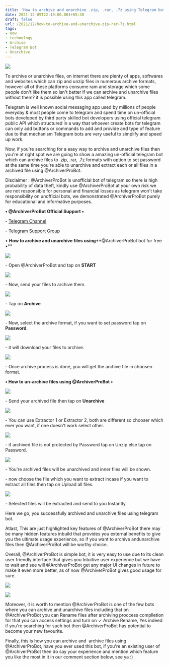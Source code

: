 ```yaml
---
title: 'How to archive and unarchive .zip, .rar, .7z using Telegram bot.'
date: 2021-12-09T22:10:00.001+05:30
draft: false
url: /2021/12/how-to-archive-and-unarchive-zip-rar-7z.html
tags: 
- How
- technology
- Archive
- Telegram Bot
- Unarchive
---
```


 [![](https://lh3.googleusercontent.com/-dEJL6w0P-xI/YbIxdbXMiTI/AAAAAAAAHzE/ai6zx16urs4EZFJKa9ZUAQ5UOpo1xUAQACNcBGAsYHQ/s1600/1639068017932369-0.png)](https://lh3.googleusercontent.com/-dEJL6w0P-xI/YbIxdbXMiTI/AAAAAAAAHzE/ai6zx16urs4EZFJKa9ZUAQ5UOpo1xUAQACNcBGAsYHQ/s1600/1639068017932369-0.png) 

  

  

To archive or unarchive files, on internet there are plenty of apps, softwares and websites which can zip and unzip files in numerous archive formats, however all of these platforms consume ram and storage which some people don't like them so isn't better if we can archive and unarchive files without them? it is possible using this app called telegram.

  

Telegram is well known social messaging app used by millions of people everyday & most people come to telegram and spend time on un-official bots developed by third party skilled bot developers using official telegram public API which structured in a way that whoever create bots for telegram can only add buttons or commands to add and provide and type of feature due to that mechanism Telegram bots are very useful to simplify and speed up work.

  

Now, if you're searching for a easy way to archive and unarchive files then you're at right spot we are going to show a amazing un-official telegram bot which can archive files to .zip, .rar, .7z formats with option to set password at the same time you're able to unarchive and extract each or all files in a archived file using @ArchiverProBot.

  

Disclaimer : @ArchiverProBot is unofficial bot of telegram so there is high probability of data theft, kindly use @ArchiverProBot at your own risk we are not responsible for personal and financial losses as telegram won't take responsibility on unofficial bots, we demonstrated @ArchiverProBot purely for educational and informative purposes. 

  

**• @ArchiverProBot Official Support •**

\- [Telegram Channel](https://t.me/NiceBotss)

\- [Telegram Support Group](https://t.me/Helps_Group)

  

• **How to archive and unarchive files using****@ArchiverProBot bot for free •**

 **[![](https://lh3.googleusercontent.com/-ZhWN0DwD-IE/YbIxcltSkYI/AAAAAAAAHzA/165LuUqg_XIWmU6gqJfeu7bbteT_8S4dACNcBGAsYHQ/s1600/1639068013792683-1.png)](https://lh3.googleusercontent.com/-ZhWN0DwD-IE/YbIxcltSkYI/AAAAAAAAHzA/165LuUqg_XIWmU6gqJfeu7bbteT_8S4dACNcBGAsYHQ/s1600/1639068013792683-1.png)** 

\- Open @ArchiverProBot and tap on **START**

  

 [![](https://lh3.googleusercontent.com/-zgIiVuJ-UsI/YbIxbfdnyLI/AAAAAAAAHy8/NFVkC18Wtm0se046XKbUDQUX4QqH01JRACNcBGAsYHQ/s1600/1639068009390658-2.png)](https://lh3.googleusercontent.com/-zgIiVuJ-UsI/YbIxbfdnyLI/AAAAAAAAHy8/NFVkC18Wtm0se046XKbUDQUX4QqH01JRACNcBGAsYHQ/s1600/1639068009390658-2.png) 

  

\- Now, send your files to archive them.

  

 [![](https://lh3.googleusercontent.com/-2GDOIsECkKk/YbIxafw1SvI/AAAAAAAAHy4/P589eRy3C24aNRRnYgX28U5bc_Vz0awTACNcBGAsYHQ/s1600/1639068004591767-3.png)](https://lh3.googleusercontent.com/-2GDOIsECkKk/YbIxafw1SvI/AAAAAAAAHy4/P589eRy3C24aNRRnYgX28U5bc_Vz0awTACNcBGAsYHQ/s1600/1639068004591767-3.png) 

  

\- Tap on **Archive**

  

 [![](https://lh3.googleusercontent.com/-htFN6JapGD0/YbIxZAJFqGI/AAAAAAAAHy0/pqSHi977SkcrOA7ex-unc5LT__O29HCBACNcBGAsYHQ/s1600/1639068000517313-4.png)](https://lh3.googleusercontent.com/-htFN6JapGD0/YbIxZAJFqGI/AAAAAAAAHy0/pqSHi977SkcrOA7ex-unc5LT__O29HCBACNcBGAsYHQ/s1600/1639068000517313-4.png) 

  

\- Now, select the archive format, if you want to set password tap on **Password**.

  

 [![](https://lh3.googleusercontent.com/-CLS1CFp7oZQ/YbIxYGGKpzI/AAAAAAAAHyw/jwJRAkJ2eFoGFH1aKYHBGJkPwne610PUgCNcBGAsYHQ/s1600/1639067995753442-5.png)](https://lh3.googleusercontent.com/-CLS1CFp7oZQ/YbIxYGGKpzI/AAAAAAAAHyw/jwJRAkJ2eFoGFH1aKYHBGJkPwne610PUgCNcBGAsYHQ/s1600/1639067995753442-5.png) 

  

\- it will download your files to archive.

  

 [![](https://lh3.googleusercontent.com/-cH34McwIAYg/YbIxW6ieAVI/AAAAAAAAHys/ospqDyhekFAJHWwwbh0G3I24yzWRU4b3QCNcBGAsYHQ/s1600/1639067991264889-6.png)](https://lh3.googleusercontent.com/-cH34McwIAYg/YbIxW6ieAVI/AAAAAAAAHys/ospqDyhekFAJHWwwbh0G3I24yzWRU4b3QCNcBGAsYHQ/s1600/1639067991264889-6.png) 

  

\- Once archive process is done, you will get the archive file in choosen format.

**• How to un-archive files using @ArchiverProBot •**

 **[![](https://lh3.googleusercontent.com/-zaE0lyRJ2Sg/YbIxVvPlyuI/AAAAAAAAHyo/z--88iOBhh0HHlqle9JMWBfnnAjPU5MawCNcBGAsYHQ/s1600/1639067986503530-7.png)](https://lh3.googleusercontent.com/-zaE0lyRJ2Sg/YbIxVvPlyuI/AAAAAAAAHyo/z--88iOBhh0HHlqle9JMWBfnnAjPU5MawCNcBGAsYHQ/s1600/1639067986503530-7.png)** 

\- Send your archived file then tap on **Unarchive**

 **[![](https://lh3.googleusercontent.com/-tzu-F404Cl0/YbIxUtBf6QI/AAAAAAAAHyk/_O7zdWTLsUwo5htKRRYeGxE5gLBzmj3IACNcBGAsYHQ/s1600/1639067981648565-8.png)](https://lh3.googleusercontent.com/-tzu-F404Cl0/YbIxUtBf6QI/AAAAAAAAHyk/_O7zdWTLsUwo5htKRRYeGxE5gLBzmj3IACNcBGAsYHQ/s1600/1639067981648565-8.png)** 

\- You can use Extractor 1 or Extractor 2, both are different so chooser which ever you want, if one doesn't work select other.

  

 [![](https://lh3.googleusercontent.com/-lT2h21kQlV0/YbIxTbdAGhI/AAAAAAAAHyg/2I1GSEfEhasyWxII5OkZCEAyLky9G1w1gCNcBGAsYHQ/s1600/1639067977594683-9.png)](https://lh3.googleusercontent.com/-lT2h21kQlV0/YbIxTbdAGhI/AAAAAAAAHyg/2I1GSEfEhasyWxII5OkZCEAyLky9G1w1gCNcBGAsYHQ/s1600/1639067977594683-9.png) 

  

\- if archived file is not protected by Password tap on Unzip else tap on Password.

  

 [![](https://lh3.googleusercontent.com/-EDWccCwr97k/YbIxSSlPnXI/AAAAAAAAHyc/c95uIKXNTLEu7T0ZEifhPeylWq4s-3xhwCNcBGAsYHQ/s1600/1639067973304818-10.png)](https://lh3.googleusercontent.com/-EDWccCwr97k/YbIxSSlPnXI/AAAAAAAAHyc/c95uIKXNTLEu7T0ZEifhPeylWq4s-3xhwCNcBGAsYHQ/s1600/1639067973304818-10.png) 

  

\- You're archived files will be unarchived and inner files will be shown.

  

\- now choose the file which you want to extract incase if you want to extract all files then tap on Upload all files.

  

 [![](https://lh3.googleusercontent.com/-KDETHQ4L6Pg/YbIxRH0RQDI/AAAAAAAAHyY/msInMqIw5l4KlNTh3Jri7jUhk5nlDfJ0ACNcBGAsYHQ/s1600/1639067968032858-11.png)](https://lh3.googleusercontent.com/-KDETHQ4L6Pg/YbIxRH0RQDI/AAAAAAAAHyY/msInMqIw5l4KlNTh3Jri7jUhk5nlDfJ0ACNcBGAsYHQ/s1600/1639067968032858-11.png) 

  

\- Selected files will be extracted and send to you Instantly.

  

Here we go, you successfully archived and unarchive files using telegram bot.

  

Atlast, This are just highlighted key features of @ArchiverProBot there may be many hidden features inbuild that provides you external benefits to give you the ultimate usage experience, so if you want to archive andunarchive files then @ArchiverProBot will be worthy choice.

  

Overall, @ArchiverProBot is simple bot, it is very easy to use due to its clean user friendly interface that gives you Intuitive user experience but we have to wait and see will @ArchiverProBot get any major UI changes in future to make it even more better, as of now @ArchiverProBot gives good usage for sure.

  

 [![](https://lh3.googleusercontent.com/-52ykx8xz_Kg/YbIxP2GBSzI/AAAAAAAAHyU/KdCpuwrRXLYXTshqq0PLuar7OymFD9j4gCNcBGAsYHQ/s1600/1639067964268909-12.png)](https://lh3.googleusercontent.com/-52ykx8xz_Kg/YbIxP2GBSzI/AAAAAAAAHyU/KdCpuwrRXLYXTshqq0PLuar7OymFD9j4gCNcBGAsYHQ/s1600/1639067964268909-12.png) 

  

 [![](https://lh3.googleusercontent.com/-oLIdFHaz2xQ/YbIxPBLUTjI/AAAAAAAAHyQ/HPOczXavZAQrvjfEHRto1wKkdHRsixspACNcBGAsYHQ/s1600/1639067959644498-13.png)](https://lh3.googleusercontent.com/-oLIdFHaz2xQ/YbIxPBLUTjI/AAAAAAAAHyQ/HPOczXavZAQrvjfEHRto1wKkdHRsixspACNcBGAsYHQ/s1600/1639067959644498-13.png) 

  

Moreover, it is worth to mention @ArchiverProBot is one of the few bots where you can archive and unarchive files including that on @ArchiverProBot you can Rename files after archiving proccess complletion for that you can access settings and turn on ✓ Archive Rename, Yes indeed if you're searching for such bot then @ArchiverProBot has potential to become your new favourite.

  

Finally, this is how you can archive and  archive files using @ArchiverProBot, have you ever used this bot, if you're an existing user of @ArchiverProBot then do say your experience and mention which feature you like the most in it in our comment section below, see ya :)